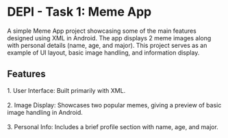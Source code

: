 <h1>DEPI - Task 1: Meme App</h1>
<p>
  A simple Meme App project showcasing some of the main features designed using XML in Android. The app displays 2 meme images along with personal details (name, age, and major). This project serves as an example of UI layout, basic image handling, and information display.
</p>

<h2>Features</h2>
<p>
  1. User Interface: Built primarily with XML.</br></br>
  2. Image Display: Showcases two popular memes, giving a preview of basic image handling in Android.</br></br>
  3. Personal Info: Includes a brief profile section with name, age, and major.  
</p>
